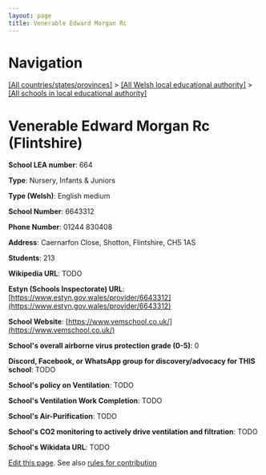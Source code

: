 ```yaml
---
layout: page
title: Venerable Edward Morgan Rc
---
```

# Navigation

[[All countries/states/provinces]](../../..) > [[All Welsh local educational authority]](../..) > [[All schools in local educational authority]](..)

# Venerable Edward Morgan Rc (Flintshire)

**School LEA number**: 664

**Type**: Nursery, Infants & Juniors

**Type (Welsh)**: English medium

**School Number**: 6643312

**Phone Number**: 01244 830408

**Address**: Caernarfon Close, Shotton, Flintshire, CH5 1AS

**Students**: 213

**Wikipedia URL**: TODO

**Estyn (Schools Inspectorate) URL**: [https://www.estyn.gov.wales/provider/6643312](https://www.estyn.gov.wales/provider/6643312)

**School Website**: [https://www.vemschool.co.uk/](https://www.vemschool.co.uk/)

**School's overall airborne virus protection grade (0-5)**: 0

**Discord, Facebook, or WhatsApp group for discovery/advocacy for THIS school**: TODO

**School's policy on Ventilation**: TODO

**School's Ventilation Work Completion**: TODO

**School's Air-Purification**: TODO

**School's CO2 monitoring to actively drive ventilation and filtration**: TODO

**School's Wikidata URL**: TODO




[Edit this page](https://github.com/ventilate-schools/Wales/edit/prif/./Flintshire/Venerable_Edward_Morgan_Rc.md). See also [rules for contribution](../../../contribution-rules/)